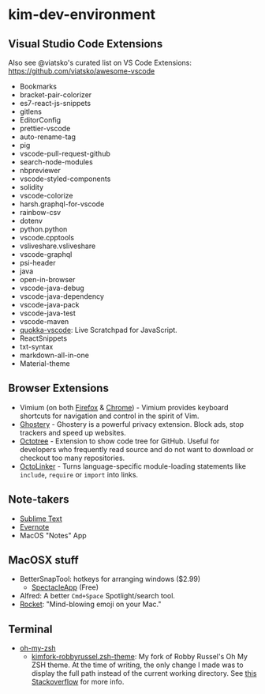 # kim-dev-environment

## Visual Studio Code Extensions

Also see @viatsko's curated list on VS Code Extensions: https://github.com/viatsko/awesome-vscode

- Bookmarks
- bracket-pair-colorizer
- es7-react-js-snippets
- gitlens
- EditorConfig
- prettier-vscode
- auto-rename-tag
- pig
- vscode-pull-request-github
- search-node-modules
- nbpreviewer
- vscode-styled-components
- solidity
- vscode-colorize
- harsh.graphql-for-vscode
- rainbow-csv
- dotenv
- python.python
- vscode.cpptools
- vsliveshare.vsliveshare
- vscode-graphql
- psi-header
- java
- open-in-browser
- vscode-java-debug
- vscode-java-dependency
- vscode-java-pack
- vscode-java-test
- vscode-maven
- [quokka-vscode](https://marketplace.visualstudio.com/items?itemName=WallabyJs.quokka-vscode): Live Scratchpad for JavaScript.
- ReactSnippets
- txt-syntax
- markdown-all-in-one
- Material-theme

## Browser Extensions
- Vimium (on both [Firefox](https://addons.mozilla.org/en-GB/firefox/addon/vimium-ff/) & [Chrome](https://chrome.google.com/webstore/detail/vimium/dbepggeogbaibhgnhhndojpepiihcmeb)) - Vimium provides keyboard shortcuts for navigation and control in the spirit of Vim.
- [Ghostery](https://www.ghostery.com/) - Ghostery is a powerful privacy extension. Block ads, stop trackers and speed up websites.
- [Octotree](https://github.com/ovity/octotree) - Extension to show code tree for GitHub. Useful for developers who frequently read source and do not want to download or checkout too many repositories.
- [OctoLinker](https://github.com/OctoLinker/OctoLinker) - Turns language-specific module-loading statements like `include`, `require` or `import` into links. 

## Note-takers
- [Sublime Text](https://www.sublimetext.com/)
- [Evernote](https://evernote.com/)
- MacOS "Notes" App

## MacOSX stuff
- BetterSnapTool: hotkeys for arranging windows ($2.99)
  - [SpectacleApp](https://www.spectacleapp.com/) (Free)
- Alfred: A better `Cmd+Space` Spotlight/search tool.
- [Rocket](https://matthewpalmer.net/rocket/): "Mind-blowing emoji on your Mac."

## Terminal
- [oh-my-zsh](https://github.com/robbyrussell/oh-my-zsh)
  - [kimfork-robbyrussel.zsh-theme](kimfork-robbyrussel.zsh-theme): My fork of Robby Russel's Oh My ZSH theme. At the time of writing, the only change I made was to display the full path instead of the current working directory. See [this Stackoverflow](https://stackoverflow.com/questions/27885057/zsh-theme-for-full-path-display-git-changes) for more info.
